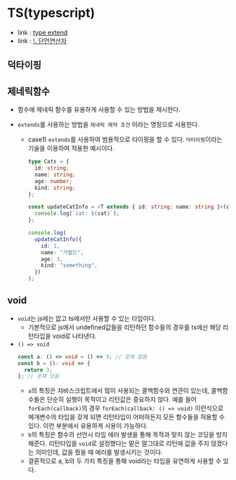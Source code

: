 # TS(typescript)

- link : [type extend](https://pro-growth.tistory.com/entry/Typescript%ED%83%80%EC%9E%85%EB%B3%80%EC%88%98%EC%97%90-%EB%8B%B4%EA%B8%B0type-alias-%ED%83%80%EC%9E%85-extend%ED%95%98%EA%B8%B0)
- link : [!. 단언연산자](https://inpa.tistory.com/entry/TS-%F0%9F%93%98-%ED%83%80%EC%9E%85%EC%8A%A4%ED%81%AC%EB%A6%BD%ED%8A%B8-%EB%8A%90%EB%82%8C%ED%91%9C-Non-null-%EB%8B%A8%EC%96%B8-%EC%97%B0%EC%82%B0%EC%9E%90)

## 덕타이핑

## 제네릭함수

- 함수에 제네릭 함수를 유용하게 사용할 수 있는 방법을 제시한다.
- `extends`를 사용하는 방법을 `제네릭 제약 조건` 이라는 명칭으로 사용한다.

  - case1) `extends`를 사용하여 범용적으로 타이핑을 할 수 있다. `덕타이핑`이라는 기술을 이용하여 적용한 예시이다.

    ```ts
    type Cats = {
      id: string;
      name: string;
      age: number;
      kind: string;
    };

    const updateCatInfo = <T extends { id: string; name: string }>(cat: T) => {
      console.log(`cat: ${cat}`);
    };

    console.log(
      updateCatInfo({
        id: 1,
        name: "가필드",
        age: 3,
        kind: "something",
      })
    );
    ```

## void

- `void`는 js에는 없고 ts에서만 사용할 수 있는 타입이다.
  - 기본적으로 js에서 undefined값들을 리턴하던 함수들의 경우를 ts에선 해당 리턴타입을 void로 나타낸다.
- `() => void`
  ```ts
  const a: () => void = () => 3; // 문제 없음
  const b = (): void => {
    return 3;
  }; // 문제 있음
  ```
  - `a`의 특징은 자바스크립트에서 많이 사용되는 콜백함수와 연관이 있는데, 콜백함수들은 단순히 실행이 목적이고 리턴값은 중요하지 않다. 예를 들어 `forEach(callback)`의 경우 `forEach(callback: () => void)` 이런식으로 메개변수의 타입을 갖게 되면 리턴타입이 어떠하든지 모든 함수들을 허용할 수 있다. 이런 부분에서 유용하게 사용이 가능하다.
  - `b`의 특징은 함수의 선언시 타입 에러 발생을 통해 목적과 맞지 않는 코딩을 방지해준다. 리턴타입을 `void`로 설정했다는 말은 말그대로 리턴에 값을 주지 않겠다는 의미인데, 값을 줬을 때 에러를 발생시키는 것이다.
  - 결론적으로 a, b의 두 가지 특징을 통해 void라는 타입을 유연하게 사용할 수 있다.
